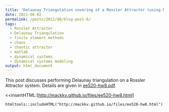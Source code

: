 ```yaml
---
title: 'Delaunay Triangulation covering of a Rossler Attractor (using MATLAB)'
date: 2021-06-02
permalink: /posts/2012/08/blog-post-6/
tags:
  - Rossler Attractor
  - Delaunay Triangulation
  - finite element methods
  - chaos
  - chaotic attractor
  - matlab
  - dynamical systems
  - dynamical systems modeling
output: html_document
---
```

This post discusses performing Delaunay triangulation on a Rossler Attractor system. Details are given in [ee520-hw8.pdf](http://mackkv.github.io/files/ee520-hw8.pdf).

<<insertHTML:[http://mackkv.github.io/files/ee520-hw8.html]

```{r, echo=FALSE}
htmltools::includeHTML("http://mackkv.github.io/files/ee520-hw8.html")
```
